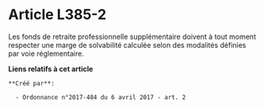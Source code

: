 # Article L385-2

Les fonds de retraite professionnelle supplémentaire doivent à tout moment respecter une marge de solvabilité calculée selon
des modalités définies par voie réglementaire.

**Liens relatifs à cet article**

	**Créé par**:

	  - Ordonnance n°2017-484 du 6 avril 2017 - art. 2
